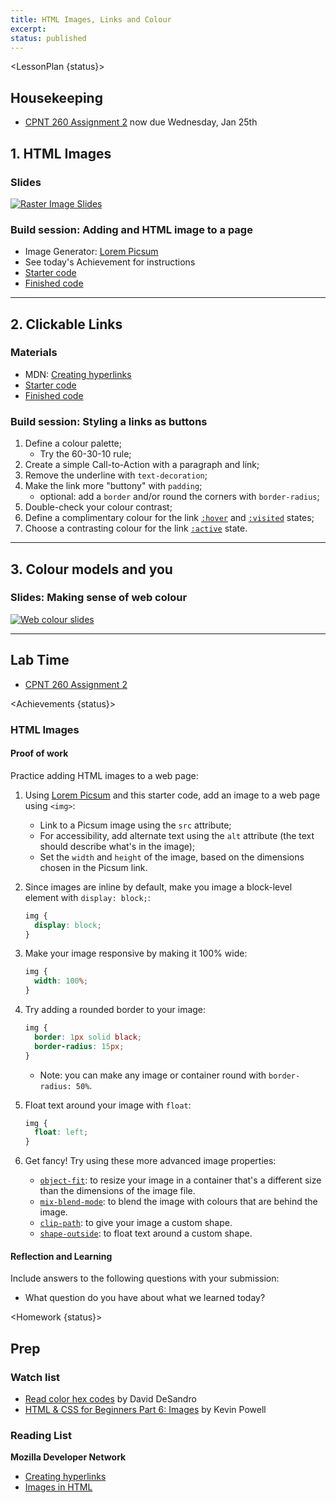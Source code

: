 ```yaml
---
title: HTML Images, Links and Colour
excerpt: 
status: published
---
```

<script>
	import Homework from "$lib/components/Homework.svelte";
	import LessonPlan from "$lib/components/LessonPlan.svelte";
	import LabTime from "$lib/components/LabTime.svelte";
	import Achievement from "$lib/components/Achievement.svelte";
</script>

<LessonPlan {status}>

## Housekeeping
- [CPNT 260 Assignment 2](/courses/cpnt-260/assessments/assignment-2) now due Wednesday, Jan 25th

## 1. HTML Images
### Slides
[![Raster Image Slides](/images/slides/raster-html-images.png)](https://sait-wbdv.github.io/slides/w23/cpnt-260/html-images.html)

### Build session: Adding and HTML image to a page
- Image Generator: [Lorem Picsum](https://picsum.photos/)
- See today's Achievement for instructions
- [Starter code](https://github.com/sait-wbdv/dailies-w23/tree/main/2023-01-23-html-images-links-color/01-html-image-starter)
- [Finished code](https://github.com/sait-wbdv/dailies-w23/tree/main/2023-01-23-html-images-links-color/02-html-image-finished)

---

## 2. Clickable Links
### Materials
- MDN: [Creating hyperlinks](https://developer.mozilla.org/en-US/docs/Learn/HTML/Introduction_to_HTML/Creating_hyperlinks)
- [Starter code](https://github.com/sait-wbdv/dailies-w23/tree/main/2023-01-23-html-images-links-color/03-call-to-action-starter)
- [Finished code](https://github.com/sait-wbdv/dailies-w23/tree/main/2023-01-23-html-images-links-color/04-call-to-action-finished)

### Build session: Styling a links as buttons
1. Define a colour palette;
    - Try the 60-30-10 rule;
2. Create a simple Call-to-Action with a paragraph and link;
3. Remove the underline with `text-decoration`;
4. Make the link more "buttony" with `padding`;
    - optional: add a `border` and/or round the corners with `border-radius`;
5. Double-check your colour contrast;
6. Define a complimentary colour for the link [`:hover`](https://developer.mozilla.org/en-US/docs/Web/CSS/:hover) and [`:visited`](https://developer.mozilla.org/en-US/docs/Web/CSS/:visited) states;
7. Choose a contrasting colour for the link [`:active`](https://developer.mozilla.org/en-US/docs/Web/CSS/:active) state.

---

## 3. Colour models and you
### Slides: Making sense of web colour
[![Web colour slides](/images/slides/web-colours.png)](https://sait-wbdv.github.io/slides/w23/cpnt-260/colour.html)

---

## Lab Time
- [CPNT 260 Assignment 2](/courses/cpnt-260/assessments/assignment-2)


</LessonPlan>

<Achievements {status}>

### HTML Images
#### Proof of work
Practice adding HTML images to a web page:
1. Using [Lorem Picsum](https://picusm.photos) and this starter code, add an image to a web page using `<img>`:
    - Link to a Picsum image using the `src` attribute;
    - For accessibility, add alternate text using the `alt` attribute (the text should describe what's in the image);
    - Set the `width` and `height` of the image, based on the dimensions chosen in the Picsum link.
2. Since images are inline by default, make you image a block-level element with `display: block;`:
    ```css
    img {
      display: block;
    }
    ```
3. Make your image responsive by making it 100% wide:
    ```css
    img {
      width: 100%;
    }
    ```
4. Try adding a rounded border to your image:
    ```css
    img {
      border: 1px solid black;
      border-radius: 15px;
    }
    ```
    - Note: you can make any image or container round with `border-radius: 50%`.

5. Float text around your image with `float`:
    ```css
    img {
      float: left;
    }
    ```
6. Get fancy! Try using these more advanced image properties:
    - [`object-fit`](https://developer.mozilla.org/en-US/docs/Web/CSS/object-fit): to resize your image in a container that's a different size than the dimensions of the image file.
    - [`mix-blend-mode`](https://developer.mozilla.org/en-US/docs/Web/CSS/mix-blend-mode): to blend the image with colours that are behind the image.
    - [`clip-path`](https://developer.mozilla.org/en-US/docs/Web/CSS/clip-path): to give your image a custom shape.
    - [`shape-outside`](https://developer.mozilla.org/en-US/docs/Web/CSS/shape-outside): to float text around a custom shape.

#### Reflection and Learning
Include answers to the following questions with your submission:
- What question do you have about what we learned today?

</Achievements>

<Homework {status}>

## Prep
### Watch list
- [Read color hex codes](https://www.youtube.com/watch?v=eqZqx6lRPe0) by David DeSandro
- [HTML & CSS for Beginners Part 6: Images](https://www.youtube.com/watch?v=0xoztJCHpbQ) by Kevin Powell

### Reading List
**Mozilla Developer Network**
- [Creating hyperlinks](https://developer.mozilla.org/en-US/docs/Learn/HTML/Introduction_to_HTML/Creating_hyperlinks)
- [Images in HTML](https://developer.mozilla.org/en-US/docs/Learn/HTML/Multimedia_and_embedding/Images_in_HTML)

</Homework>
